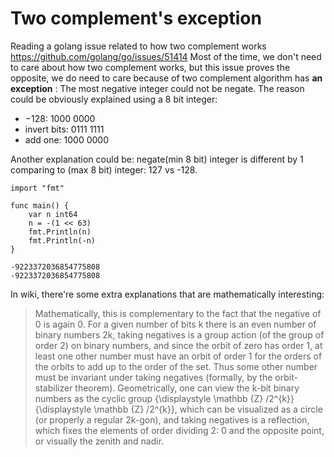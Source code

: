 # Two complement's exception

Reading a golang issue related to how two complement works https://github.com/golang/go/issues/51414 
Most of the time, we don't need to care about how two complement works, but this issue proves the opposite, 
we do need to care because of two complement algorithm has **an exception** : The most negative integer could not be negate.
The reason could be obviously explained using a 8 bit integer:

- −128:	1000 0000
- invert bits:	0111 1111
- add one:	1000 0000

Another explanation could be: negate(min 8 bit) integer is different by 1 comparing to (max 8 bit) integer: 127 vs -128.


```golang
import "fmt"

func main() {
	var n int64
	n = -(1 << 63)
	fmt.Println(n)
	fmt.Println(-n)
}

-9223372036854775808
-9223372036854775808
```

In wiki, there're some extra explanations that are mathematically interesting:

>Mathematically, this is complementary to the fact that the negative of 0 is again 0. For a given number of bits k there is an even number of binary numbers 2k, taking negatives is a group action (of the group of order 2) on binary numbers, and since the orbit of zero has order 1, at least one other number must have an orbit of order 1 for the orders of the orbits to add up to the order of the set. Thus some other number must be invariant under taking negatives (formally, by the orbit-stabilizer theorem). Geometrically, one can view the k-bit binary numbers as the cyclic group {\displaystyle \mathbb {Z} /2^{k}}{\displaystyle \mathbb {Z} /2^{k}}, which can be visualized as a circle (or properly a regular 2k-gon), and taking negatives is a reflection, which fixes the elements of order dividing 2: 0 and the opposite point, or visually the zenith and nadir.
